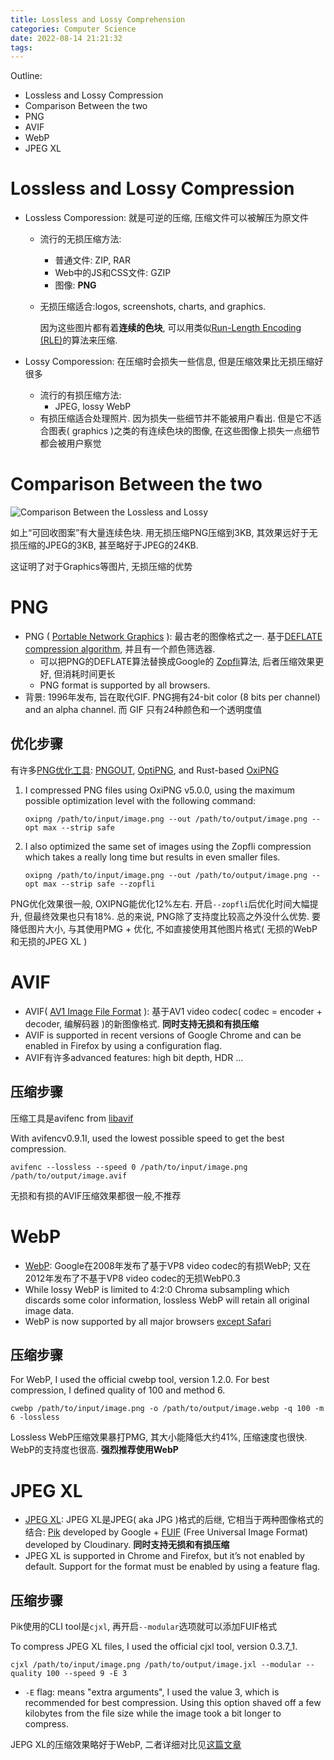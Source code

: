 ```yaml
---
title: Lossless and Lossy Comprehension
categories: Computer Science
date: 2022-08-14 21:21:32
tags:
---
```



Outline: 

* Lossless and Lossy Compression
* Comparison Between the two
* PNG
* AVIF
* WebP
* JPEG XL

<!--more-->

# Lossless and Lossy Compression

* Lossless Comporession: 就是可逆的压缩, 压缩文件可以被解压为原文件

  * 流行的无损压缩方法:

    * 普通文件: ZIP, RAR
    * Web中的JS和CSS文件: GZIP
    * 图像: **PNG**

  * 无损压缩适合:logos, screenshots, charts, and graphics.

    因为这些图片都有着**连续的色块**, 可以用类似[Run-Length Encoding (RLE)](https://en.wikipedia.org/wiki/Run-length_encoding)的算法来压缩. 

* Lossy Comporession: 在压缩时会损失一些信息, 但是压缩效果比无损压缩好很多

  * 流行的有损压缩方法: 
    * JPEG,  lossy WebP
  * 有损压缩适合处理照片. 因为损失一些细节并不能被用户看出. 但是它不适合图表( graphics )之类的有连续色块的图像, 在这些图像上损失一点细节都会被用户察觉

# Comparison Between the two

![Comparison Between the Lossless and Lossy](https://seec2-lyk.oss-cn-shanghai.aliyuncs.com/Hexo/Potpourri/Lossless%20and%20Lossy%20Comprehension/Lossless%20and%20Lossy%20ComprehensionComparison%20Between%20the%20Lossless%20and%20Lossy.png)

如上“可回收图案”有大量连续色块. 用无损压缩PNG压缩到3KB, 其效果远好于无损压缩的JPEG的3KB, 甚至略好于JPEG的24KB.



这证明了对于Graphics等图片, 无损压缩的优势

# PNG

* PNG ( [Portable Network Graphics](https://en.wikipedia.org/wiki/Portable_Network_Graphics) ): 最古老的图像格式之一. 基于[DEFLATE compression algorithm](https://en.wikipedia.org/wiki/Deflate), 并且有一个颜色筛选器. 
  * 可以把PNG的DEFLATE算法替换成Google的 [Zopfli](https://en.wikipedia.org/wiki/Zopfli)算法, 后者压缩效果更好, 但消耗时间更长
  * PNG format is supported by all browsers.
* 背景: 1996年发布, 旨在取代GIF. PNG拥有24-bit color (8 bits per channel) and an alpha channel. 而 GIF 只有24种颜色和一个透明度值

## 优化步骤

有许多[PNG优化工具](https://www.cyberciti.biz/faq/linux-unix-optimize-lossless-png-images-with-optipng-command/): [PNGOUT](http://advsys.net/ken/utils.htm), [OptiPNG](http://optipng.sourceforge.net/), and Rust-based [OxiPNG](https://github.com/shssoichiro/oxipng)





1. I compressed PNG files using OxiPNG v5.0.0, using the maximum possible optimization level with the following command:

   ```
   oxipng /path/to/input/image.png --out /path/to/output/image.png --opt max --strip safe
   ```

2. I also optimized the same set of images using the Zopfli compression which takes a really long time but results in even smaller files.

   ```
   oxipng /path/to/input/image.png --out /path/to/output/image.png --opt max --strip safe --zopfli
   ```



PNG优化效果很一般, OXIPNG能优化12%左右. 开启`--zopfli`后优化时间大幅提升, 但最终效果也只有18%. 总的来说, PNG除了支持度比较高之外没什么优势. 要降低图片大小, 与其使用PMG + 优化, 不如直接使用其他图片格式( 无损的WebP和无损的JPEG XL )

# AVIF

* AVIF( [AV1 Image File Format](https://en.wikipedia.org/wiki/AV1#AV1_Image_File_Format_(AVIF)) ): 基于AV1 video codec( codec = encoder + decoder, 编解码器 )的新图像格式. **同时支持无损和有损压缩**
* AVIF is supported in recent versions of Google Chrome and can be enabled in Firefox by using a configuration flag.
* AVIF有许多advanced features: high bit depth, HDR ...

## 压缩步骤

压缩工具是avifenc from [libavif](https://github.com/AOMediaCodec/libavif)



With avifencv0.9.1I, used the lowest possible speed to get the best compression.

```
avifenc --lossless --speed 0 /path/to/input/image.png /path/to/output/image.avif
```



无损和有损的AVIF压缩效果都很一般,不推荐

# WebP

* [WebP](https://en.wikipedia.org/wiki/WebP):  Google在2008年发布了基于VP8 video codec的有损WebP; 又在2012年发布了不基于VP8 video codec的无损WebP0.3
* While lossy WebP is limited to 4:2:0 Chroma subsampling which discards some color information, lossless WebP will retain all original image data.
* WebP is now supported by all major browsers <u>except Safari</u>

## 压缩步骤

For WebP, I used the official cwebp tool, version 1.2.0. For best compression, I defined quality of 100 and method 6.

```shell
cwebp /path/to/input/image.png -o /path/to/output/image.webp -q 100 -m 6 -lossless
```



Lossless WebP压缩效果暴打PMG, 其大小能降低大约41%, 压缩速度也很快. WebP的支持度也很高. **强烈推荐使用WebP**

# JPEG XL

* [JPEG XL](https://en.wikipedia.org/wiki/JPEG_XL):  JPEG XL是JPEG( aka JPG )格式的后继, 它相当于两种图像格式的结合: [Pik](https://github.com/google/pik) developed by Google  +  [FUIF](https://github.com/cloudinary/fuif) (Free Universal Image Format) developed by Cloudinary. **同时支持无损和有损压缩**
* JPEG XL is supported in Chrome and Firefox, but it’s not enabled by default. Support for the format must be enabled by using a feature flag.

## 压缩步骤

Pik使用的CLI tool是`cjxl`, 再开启`--modular`选项就可以添加FUIF格式



To compress JPEG XL files, I used the official cjxl tool, version 0.3.7_1.

```
cjxl /path/to/input/image.png /path/to/output/image.jxl --modular --quality 100 --speed 9 -E 3 
```

* `-E` flag: means "extra arguments", I used the value 3, which is recommended for best compression. Using this option shaved off a few kilobytes from the file size while the image took a bit longer to compress.



JEPG XL的压缩效果略好于WebP, 二者详细对比见[这篇文章](https://nginx-v5qibj75pa-ew.a.run.app/blog/is-webp-really-better-than-jpeg)

